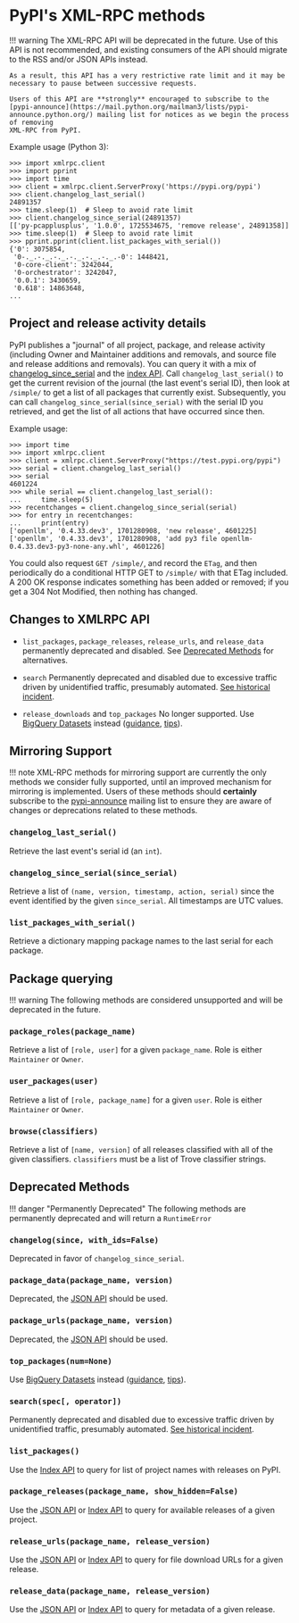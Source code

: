 # PyPI's XML-RPC methods

!!! warning
    The XML-RPC API will be deprecated in the future. Use of this API is not
    recommended, and existing consumers of the API should migrate to the RSS
    and/or JSON APIs instead.

    As a result, this API has a very restrictive rate limit and it may be
    necessary to pause between successive requests.

    Users of this API are **strongly** encouraged to subscribe to the
    [pypi-announce](https://mail.python.org/mailman3/lists/pypi-announce.python.org/) mailing list for notices as we begin the process of removing
    XML-RPC from PyPI.

Example usage (Python 3):

```pycon
>>> import xmlrpc.client
>>> import pprint
>>> import time
>>> client = xmlrpc.client.ServerProxy('https://pypi.org/pypi')
>>> client.changelog_last_serial()
24891357
>>> time.sleep(1)  # Sleep to avoid rate limit
>>> client.changelog_since_serial(24891357)
[['py-pcapplusplus', '1.0.0', 1725534675, 'remove release', 24891358]]
>>> time.sleep(1)  # Sleep to avoid rate limit
>>> pprint.pprint(client.list_packages_with_serial())
{'0': 3075854,
 '0-._.-._.-._.-._.-._.-._.-0': 1448421,
 '0-core-client': 3242044,
 '0-orchestrator': 3242047,
 '0.0.1': 3430659,
 '0.618': 14863648,
...
```

## Project and release activity details

PyPI publishes a "journal" of all project, package, and release
activity (including Owner and Maintainer additions and removals, and
source file and release additions and removals). You can query it with
a mix of [changelog_since_serial](#changelog_since_serialsince_serial) and the
[index API](https://docs.pypi.org/api/index-api/). Call
`changelog_last_serial()` to get the current
revision of the journal (the last event's serial ID), then look at
`/simple/` to get a list of all packages that currently
exist. Subsequently, you can call
`changelog_since_serial(since_serial)` with the serial ID you
retrieved, and get the list of all actions that have occurred since
then.

Example usage:

```pycon
>>> import time
>>> import xmlrpc.client
>>> client = xmlrpc.client.ServerProxy("https://test.pypi.org/pypi")
>>> serial = client.changelog_last_serial()
>>> serial
4601224
>>> while serial == client.changelog_last_serial():
...     time.sleep(5)
>>> recentchanges = client.changelog_since_serial(serial)
>>> for entry in recentchanges:
...     print(entry)
['openllm', '0.4.33.dev3', 1701280908, 'new release', 4601225]
['openllm', '0.4.33.dev3', 1701280908, 'add py3 file openllm-0.4.33.dev3-py3-none-any.whl', 4601226]
```

You could also request `GET /simple/`, and record the `ETag`, and
then periodically do a conditional HTTP GET to `/simple/` with that
ETag included. A 200 OK response indicates something has been added or
removed; if you get a 304 Not Modified, then nothing has changed.

## Changes to XMLRPC API

- `list_packages`, `package_releases`, `release_urls`, and `release_data`
  permanently deprecated and disabled. See [Deprecated Methods](#deprecated-methods) for alternatives.

- `search` Permanently deprecated and disabled due to excessive traffic
  driven by unidentified traffic, presumably automated. [See historical
  incident](https://status.python.org/incidents/grk0k7sz6zkp).

- `release_downloads` and `top_packages` No longer supported. Use
  [BigQuery Datasets](https://docs.pypi.org/api/bigquery/) instead ([guidance](https://packaging.python.org/guides/analyzing-pypi-package-downloads/),
  [tips](https://langui.sh/2016/12/09/data-driven-decisions/)).

## Mirroring Support

!!! note
    XML-RPC methods for mirroring support are currently the only methods we
    consider fully supported, until an improved mechanism for mirroring is
    implemented. Users of these methods should **certainly** subscribe to the
    [pypi-announce](https://mail.python.org/mailman3/lists/pypi-announce.python.org/) mailing list to ensure they are aware of changes or
    deprecations related to these methods.

### `changelog_last_serial()`

Retrieve the last event's serial id (an `int`).

### `changelog_since_serial(since_serial)`

Retrieve a list of `(name, version, timestamp, action, serial)` since the
event identified by the given `since_serial`. All timestamps are UTC
values.

### `list_packages_with_serial()`

Retrieve a dictionary mapping package names to the last serial for each
package.

## Package querying

!!! warning
    The following methods are considered unsupported and will be deprecated
    in the future.

### `package_roles(package_name)`

Retrieve a list of `[role, user]` for a given `package_name`.
Role is either `Maintainer` or `Owner`.

### `user_packages(user)`

Retrieve a list of `[role, package_name]` for a given `user`.
Role is either `Maintainer` or `Owner`.

### `browse(classifiers)`

Retrieve a list of `[name, version]` of all releases classified with all of
the given classifiers. `classifiers` must be a list of Trove classifier
strings.

## Deprecated Methods

!!! danger "Permanently Deprecated"
    The following methods are permanently deprecated and will return a
    `RuntimeError`

### `changelog(since, with_ids=False)`

Deprecated in favor of `changelog_since_serial`.

### `package_data(package_name, version)`

Deprecated, the [JSON API](https://docs.pypi.org/api/json/) should be used.

### `package_urls(package_name, version)`

Deprecated, the [JSON API](https://docs.pypi.org/api/json/) should be used.

### `top_packages(num=None)`

Use [BigQuery Datasets](https://docs.pypi.org/api/bigquery/)
instead ([guidance](https://packaging.python.org/guides/analyzing-pypi-package-downloads/),
[tips](https://langui.sh/2016/12/09/data-driven-decisions/)).

### `search(spec[, operator])`

Permanently deprecated and disabled due to excessive traffic
driven by unidentified traffic, presumably automated. [See historical incident](https://status.python.org/incidents/grk0k7sz6zkp).

### `list_packages()`

Use the [Index API](https://docs.pypi.org/api/index-api/)
to query for list of project names with releases on PyPI.

### `package_releases(package_name, show_hidden=False)`

Use the [JSON API](https://docs.pypi.org/api/json/) or
[Index API](https://docs.pypi.org/api/index-api/) to query for available
releases of a given project.

### `release_urls(package_name, release_version)`

Use the [JSON API](https://docs.pypi.org/api/json/) or
[Index API](https://docs.pypi.org/api/index-api/) to query for file download
URLs for a given release.

### `release_data(package_name, release_version)`

Use the [JSON API](https://docs.pypi.org/api/json/) or
[Index API](https://docs.pypi.org/api/index-api/) to query for metadata of a
given release.
